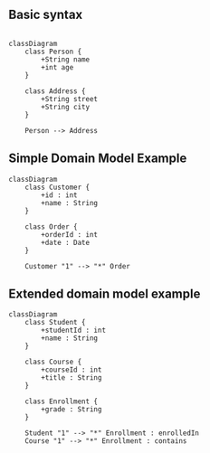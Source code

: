 ## Basic syntax

```mermaid

classDiagram
    class Person {
        +String name
        +int age
    }

    class Address {
        +String street
        +String city
    }

    Person --> Address

```
## Simple Domain Model Example
```mermaid
classDiagram
    class Customer {
        +id : int
        +name : String
    }

    class Order {
        +orderId : int
        +date : Date
    }

    Customer "1" --> "*" Order
```
## Extended domain model example
```mermaid
classDiagram
    class Student {
        +studentId : int
        +name : String
    }

    class Course {
        +courseId : int
        +title : String
    }

    class Enrollment {
        +grade : String
    }

    Student "1" --> "*" Enrollment : enrolledIn
    Course "1" --> "*" Enrollment : contains

```

